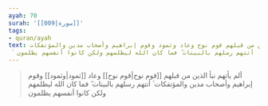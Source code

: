 ```yaml
---
ayah: 70
surah: '[[009|سورة]]'
tags:
- quran/ayah
text: ألم يأتهم نبأ الذين من قبلهم قوم نوح وعاد وثمود وقوم إبراهيم وأصحاب مدين والمؤتفكات
  ۚ أتتهم رسلهم بالبينات ۖ فما كان الله ليظلمهم ولكن كانوا أنفسهم يظلمون
---
```

> ألم يأتهم نبأ الذين من قبلهم [[قوم نوح|قوم نوح]] وعاد [[ثمود|وثمود]] وقوم إبراهيم وأصحاب مدين والمؤتفكات ۚ أتتهم رسلهم بالبينات ۖ فما كان الله ليظلمهم ولكن كانوا أنفسهم يظلمون
